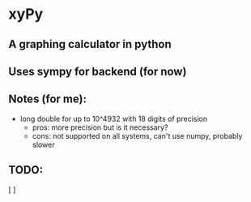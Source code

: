 # xyPy
## A graphing calculator in python
## Uses sympy for backend (for now)

## Notes (for me):
* long double for up to 10^4932 with 18 digits of precision
    * pros: more precision but is it necessary?
    * cons: not supported on all systems, can't use numpy, probably slower

## TODO:
[ ] 